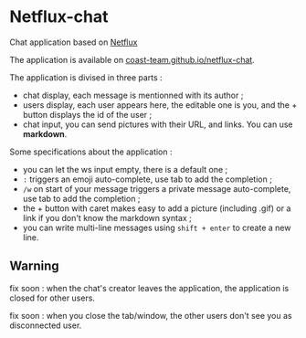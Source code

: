 # Netflux-chat #
Chat application based on [Netflux](https://github.com/coast-team/netflux)

The application is available on [coast-team.github.io/netflux-chat](http://coast-team.github.io/netflux-chat/).


The application is divised in three parts :
* chat display, each message is mentionned with its author ;
* users display, each user appears here, the editable one is you, and the + button displays the id of the user ;
* chat input, you can send pictures with their URL, and links. You can use **markdown**.


Some specifications about the application : 
* you can let the ws input empty, there is a default one ;
* `:` triggers an emoji auto-complete, use tab to add the completion ;
* `/w` on start of your message triggers a private message auto-complete, use tab to add the completion ;
* the + button with caret makes easy to add a picture (including .gif) or a link if you don't know the markdown syntax ;
* you can write multi-line messages using `shift + enter` to create a new line.


## **Warning** 
fix soon : when the chat's creator leaves the application, the application is closed for other users.

fix soon : when you close the tab/window, the other users don't see you as disconnected user.
